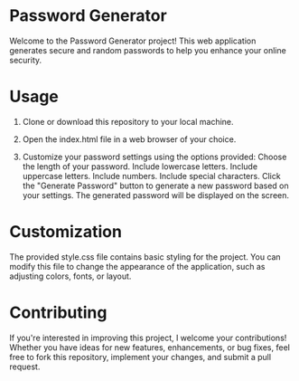 # Password Generator
Welcome to the Password Generator project! This web application generates secure and random passwords to help you enhance your online security.

# Usage
1. Clone or download this repository to your local machine.

2. Open the index.html file in a web browser of your choice.

3. Customize your password settings using the options provided:
  Choose the length of your password.
  Include lowercase letters.
  Include uppercase letters.
  Include numbers.
  Include special characters.
Click the "Generate Password" button to generate a new password based on your settings. The generated password will be displayed on the screen.

# Customization
The provided style.css file contains basic styling for the project. You can modify this file to change the appearance of the application, such as adjusting colors, fonts, or layout.

# Contributing
If you're interested in improving this project, I welcome your contributions! Whether you have ideas for new features, enhancements, or bug fixes, feel free to fork this repository, implement your changes, and submit a pull request.
